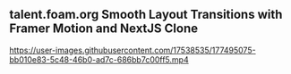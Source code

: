 ## talent.foam.org Smooth Layout Transitions with Framer Motion and NextJS Clone

https://user-images.githubusercontent.com/17538535/177495075-bb010e83-5c48-46b0-ad7c-686bb7c00ff5.mp4
